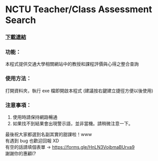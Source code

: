 # NCTU Teacher/Class Assessment Search
### [下載連結](https://github.com/hcyanyuuu/NCTU-TCAS/raw/master/NCTU%20TCAS.rar)

### 功能：
本程式提供交通大學相關網站中的教授和課程評價與心得之整合查詢


### 使用方法：
打開資料夾，執行 exe 檔即開啟本程式 (建議按右鍵建立捷徑方便以後使用)


### 注意事項：
1. 使用時請保持網路暢通
2. 如果找不到結果會出現警示語，並非當機。請稍微注意一下。


最後祝大家都選到名副其實的甜課啦！www <br>
有遇到 bug 也歡迎回報 XD <br>
有空的話請填個表單 -> https://forms.gle/HnLN3VojbmaBUrva9 <br>
謝謝你的惠顧(?
